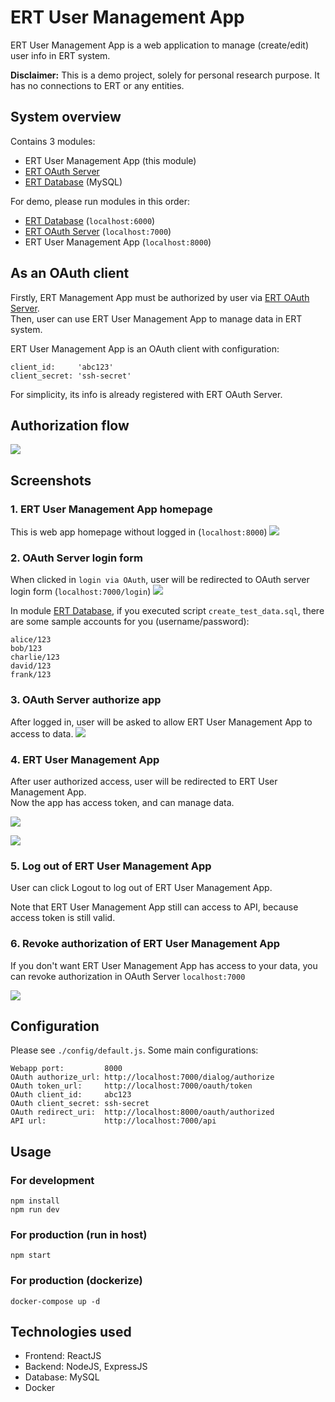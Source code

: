 # ERT User Management App

ERT User Management App is a web application to manage (create/edit) user info in ERT system.

**Disclaimer:** This is a demo project, solely for personal research purpose. It has no connections to ERT or any entities.

## System overview

Contains 3 modules:

- ERT User Management App (this module)
- [ERT OAuth Server](https://github.com/huymluu/ert-auth)
- [ERT Database](https://github.com/huymluu/ert-db) (MySQL)

For demo, please run modules in this order:

- [ERT Database](https://github.com/huymluu/ert-db) (`localhost:6000`)
- [ERT OAuth Server](https://github.com/huymluu/ert-auth) (`localhost:7000`)
- ERT User Management App (`localhost:8000`)

## As an OAuth client

Firstly, ERT Management App must be authorized by user via [ERT OAuth Server](https://github.com/huymluu/ert-auth).  
Then, user can use ERT User Management App to manage data in ERT system.

ERT User Management App is an OAuth client with configuration:
```
client_id:     'abc123'
client_secret: 'ssh-secret'
```

For simplicity, its info is already registered with ERT OAuth Server.

## Authorization flow

![](docs/authorization-flow.png)

## Screenshots

### 1. ERT User Management App homepage

This is web app homepage without logged in
(`localhost:8000`)
![](docs/homepage.png)

### 2. OAuth Server login form

When clicked in `login via OAuth`, user will be redirected to OAuth server login form (`localhost:7000/login`)
![](docs/oauth-login.png)

In module [ERT Database](https://github.com/huymluu/ert-db), if you executed script `create_test_data.sql`, there are some sample accounts for you (username/password):
```
alice/123
bob/123
charlie/123
david/123
frank/123
```

### 3. OAuth Server authorize app

After logged in, user will be asked to allow ERT User Management App to access to data.
![](docs/oauth-authorize.png)

### 4. ERT User Management App

After user authorized access, user will be redirected to ERT User Management App.  
Now the app has access token, and can manage data.

![](docs/um-users.png)

![](docs/um-add.png)

### 5. Log out of ERT User Management App

User can click Logout to log out of ERT User Management App.

Note that ERT User Management App still can access to API, because access token is still valid.
 
### 6. Revoke authorization of ERT User Management App

If you don't want ERT User Management App has access to your data, you can revoke authorization in OAuth Server `localhost:7000` 

![](docs/revoke.png)

## Configuration

Please see `./config/default.js`. Some main configurations:
```
Webapp port:         8000
OAuth authorize_url: http://localhost:7000/dialog/authorize
OAuth token_url:     http://localhost:7000/oauth/token
OAuth client_id:     abc123
OAuth client_secret: ssh-secret
OAuth redirect_uri:  http://localhost:8000/oauth/authorized
API url:             http://localhost:7000/api
```

## Usage

### For development
```
npm install
npm run dev
```

### For production (run in host)

```
npm start
```

### For production (dockerize)

```
docker-compose up -d
```

## Technologies used

- Frontend: ReactJS
- Backend: NodeJS, ExpressJS
- Database: MySQL
- Docker